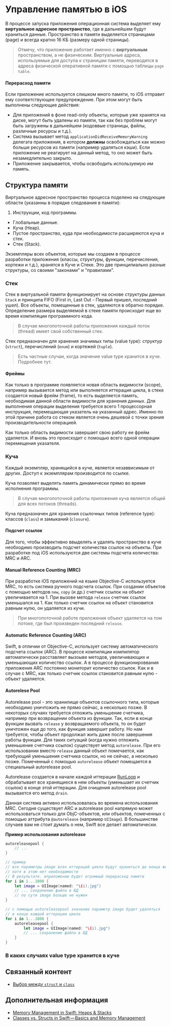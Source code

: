 # Управление памятью в iOS

В процессе запуска приложения операционная система выделяет ему __виртуальное адресное пространство__, где в дальнейшем будут храниться данные. Пространство в памяти выделяется страницами (page) и всегда кратно 16 КБ (размеру одной страницы).

> Отмечу, что приложение работает именно с __виртуальным__ пространством, а не физическим. Виртуальные адреса, используемые для доступа к страницам памяти, переводятся в адреса физической оперативной памяти с помощью таблицы `page table`.

#### Перерасход памяти

Если приложение используется слишком много памяти, то iOS отправит ему соответствующее предупреждение. При этом могут быть выполнены следующие действия:

- Для приложений в фоне read-only объекты, которые уже хранятся на диске, могут быть удалены из памяти, так как без проблем могут быть загружены в дальнейшем (кодоввые страницы, файлы, различные ресурсы и т.д.).
- Система вызывает метод `applicationDidReceiveMemoryWarning` делегата приложения, в котором __должны__ освобождаться как можно больше ресурсов из памяти (например удаляться кэши). Если приложение не реагирует на данный метод, то оно может быть незамедлительно закрыто.
- Приложение закрывается, чтобы освободить используемую им память.

## Структура памяти

Виртуальное адресное пространство процесса поделено на следующие области (указанны в порядке следования в памяти):

1. Инструкции, код программы.
- Глобальные данные.
- Куча (Heap).
- Пустое пространство, куда при необходимости расширяются куча и стек.
- Стек (Stack).

Экземпляры всех объектов, которые мы создаем в процессе разработки приложения (классы, структуры, функции, перечисления, кортежи и т.д.), хранятся в Куче и Стеке. Это две принципиально разные структуры, со своими "законами" и "правилами".

### <a id="stack"></a>Стек

Стек в виртуальной памяти функционирует на основе структуры данных `Stack` и принципа FIFO (First in, Last Out - Первый пришел, последний ушел). Все объекты, помещенные в стек, удаляются в обратно порядке. Определение размера выделяемой в стеке памяти происходит еще во время компиляции программного кода.

> В случае многопоточной работы приложения каждый поток (thread) имеет свой собственный стек.

Стек предназначен для хранения значимых типы (value type): структур (`struct`), перечислений (`enum`) и кортежей (`tuple`). 

> Есть частные случаи, когда значение value type хранится в куче. Подробнее тут.

#### Фреймы

Как только в программе появляется новая область видимости (scope), например вызывается метод или выполняется иттерация цикла, в стеке создается новый фрейм (frame), то есть выделяется память, необходимая данной области видимости для хранения данных. Для выполнения операции выделения требуется всего 1 процессорная инструкция, перемещающая указатель на указанный адрес. Именно по этой причине работа со стеком является очень дешевой с точки зрения производительности операцией.

Как только область видимости завершает свою работу ее фрейм удаляется. И вновь это происходит с помощью всего одной операции перемещения указателя.

### <a id="heap"></a>Куча

Каждый экземпляр, хранящийся в куче, является незаввисимым от других. Доступ к экземплярам производится по ссылке.

Куча позволяет выделять память динамически прямо во время исполнения программы.

> В случае многопоточной работы приложения куча является общей для всех потоков (threads).

Куча предназначен для хранения ссылочных типов (reference type): классов (`class`) и замыканий (`closure`).

#### Подсчет ссылок

Для того, чтобы эффективно ввыделять и удалять пространство в куче необходимо производить подсчет количества ссылок на объекты. При разработке под iOS используются две системы подсчета количества: MRC и ARC.

#### <a id="mrc"></a>Manual Reference Counting (MRC)

При разработке iOS приложений на языке Objective-C используется MRC, то есть система ручного подсчета ссылок. При создании объектов с помощью методов `new`, `copy` (и др.) счетчик ссылок на объект увеличивается на 1. При вызове метода `release` счетчик ссылок уменьшался на 1. Как только счетчик ссылок на объект становится равным нулю, он удаляется из кучи.

> При многопоточной работе приложения объект удаляется на том потоке, где был произведен последний `release`.

#### <a id="arc"></a>Automatic Reference Counting (ARC)

Swift, в отличии от Objective-C, использует систему автоматического подсчета ссылок (ARC). В процессе компиляции компилятор автоматически расставляет вызоыве методов, увеличивающих и уменьшающих количество ссылок. А в процессе функционироввания приложения ARC постоянно мониторит количество ссылок. Как и в случае с MRC, как только счетчик ссылок становится равным нулю - объект удаляется.

#### <a id="autoreleasepool"></a>Autorelese Pool

Autorelease pool - это хранилище объектов ссылочного типа, которые необходимо уничтожить не прямо сейчас, а несколько позже. В некоторых случаях требуется отложить уменьшение счетчика, например при возвращении объекта из функции. Так, если в конце функции вызвать `release` у возвращаемого объекта, то он будет уничтожен еще до того, как функция завершит работу. Но нам требуется, чтобы объект продолжал жить даже после завершения работы функции. Для таких ситуаций (когда нужно отложить уменьшение счетчика ссылок) существует метод `autorelease`. При его использовании вместо `release` данный объект помечается, как требующий уменьшения счетчика ссылок, но не сейчас, а несколько позже. Помеченный с помощью `autorelease` объект помещается в специальный autorelease pool.

Autorelease создается в начале каждой иттерации [RunLoop](/RunLoop.md) и обрабатывает все хранящиеся в нем объекты (уменьшает их счетчик ссылок) в конце этой иттерации. Для очищения autorelease pool вызывается его метод `drain`.

Данная система активно использовалась во времена использования MRC. Сегодня существует ARC и autorelease pool напрямую может использоваться только для ObjC-объектов, или объектов, помеченных с помощью аттрибута `@autorelease` (например `UIImage`). В большинстве случаев вам не стоит думать о нем, Swift все делает автоматически.

__Пример использования autorelease__

```swift
autoreleasepool {
    // ...
}

// пример
// все параметры image всех иттераций цикла будут храниться до конца жизни потока
// хотя в этом нет необходимости
// В результате. вприложении будет огромный перерасход памяти
for i in 1...1000 {
    let image = UIImage(named: "\(i).jpg")
    // ... сохранение файла в БД
    // по сути image больше не нужен
}

// с помощью autoreleasepool значение параметр image будет удаляться 
// в конце каждой иттерации цикла
for i in 1...1000 {
    autoreleasepool {
        let image = UIImage(named: "\(i).jpg")
        // ... сохранение файла в БД
    }
}
```

### В каких случаях value type хранится в куче



## Связанный контент

- [Выбор между `struct` и `class`](./StructClassChoise.md)


## Дополнительная информация

- [Memory Management in Swift: Heaps & Stacks](https://heartbeat.fritz.ai/memory-management-in-swift-heaps-stacks-baa755abe16a)
- [Classes vs. Structs in Swift — Basics and Memory Management](https://betterprogramming.pub/classes-vs-structs-basics-and-memory-management-4707714d82e)